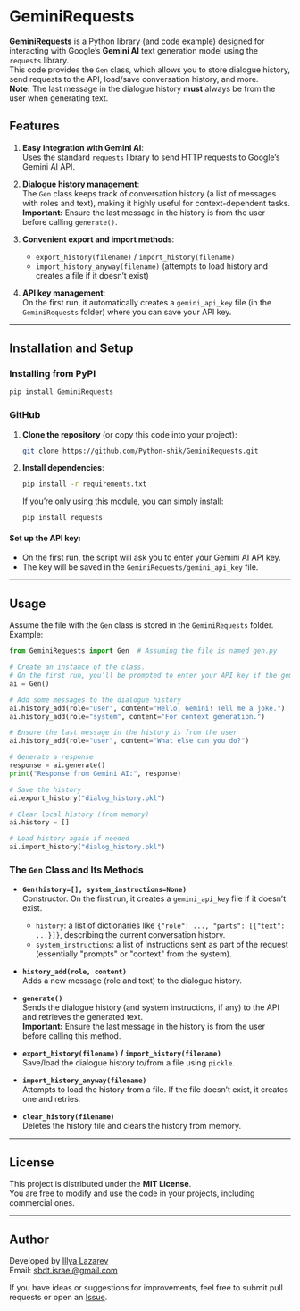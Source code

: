 # GeminiRequests

**GeminiRequests** is a Python library (and code example) designed for interacting with Google’s **Gemini AI** text generation model using the `requests` library.  
This code provides the `Gen` class, which allows you to store dialogue history, send requests to the API, load/save conversation history, and more.  
**Note:** The last message in the dialogue history **must** always be from the user when generating text.



## Features

1. **Easy integration with Gemini AI**:  
   Uses the standard `requests` library to send HTTP requests to Google’s Gemini AI API.

2. **Dialogue history management**:  
   The `Gen` class keeps track of conversation history (a list of messages with roles and text), making it highly useful for context-dependent tasks.  
   **Important:** Ensure the last message in the history is from the user before calling `generate()`.

3. **Convenient export and import methods**:  
   - `export_history(filename)` / `import_history(filename)`  
   - `import_history_anyway(filename)` (attempts to load history and creates a file if it doesn’t exist)

4. **API key management**:  
   On the first run, it automatically creates a `gemini_api_key` file (in the `GeminiRequests` folder) where you can save your API key.

---

## Installation and Setup
### Installing from PyPI
   ```bash
   pip install GeminiRequests
   ```

### GitHub
1. **Clone the repository** (or copy this code into your project):  
   ```bash
   git clone https://github.com/Python-shik/GeminiRequests.git
   ```

2. **Install dependencies**:  
   ```bash
   pip install -r requirements.txt
   ```
   If you’re only using this module, you can simply install:
   ```bash
   pip install requests
   ```

#### Set up the API key:  
   - On the first run, the script will ask you to enter your Gemini AI API key.
   - The key will be saved in the `GeminiRequests/gemini_api_key` file.

---


## Usage

Assume the file with the `Gen` class is stored in the `GeminiRequests` folder. Example:

```python
from GeminiRequests import Gen  # Assuming the file is named gen.py

# Create an instance of the class. 
# On the first run, you’ll be prompted to enter your API key if the gemini_api_key file is missing.
ai = Gen()

# Add some messages to the dialogue history
ai.history_add(role="user", content="Hello, Gemini! Tell me a joke.")
ai.history_add(role="system", content="For context generation.")

# Ensure the last message in the history is from the user
ai.history_add(role="user", content="What else can you do?")

# Generate a response
response = ai.generate()
print("Response from Gemini AI:", response)

# Save the history
ai.export_history("dialog_history.pkl")

# Clear local history (from memory)
ai.history = []

# Load history again if needed
ai.import_history("dialog_history.pkl")
```

### The `Gen` Class and Its Methods

- **`Gen(history=[], system_instructions=None)`**  
  Constructor. On the first run, it creates a `gemini_api_key` file if it doesn’t exist.  
  - `history`: a list of dictionaries like `{"role": ..., "parts": [{"text": ...}]}`, describing the current conversation history.  
  - `system_instructions`: a list of instructions sent as part of the request (essentially "prompts" or "context" from the system).

- **`history_add(role, content)`**  
  Adds a new message (role and text) to the dialogue history.

- **`generate()`**  
  Sends the dialogue history (and system instructions, if any) to the API and retrieves the generated text.  
  **Important:** Ensure the last message in the history is from the user before calling this method.

- **`export_history(filename)` / `import_history(filename)`**  
  Save/load the dialogue history to/from a file using `pickle`.

- **`import_history_anyway(filename)`**  
  Attempts to load the history from a file. If the file doesn’t exist, it creates one and retries.

- **`clear_history(filename)`**  
  Deletes the history file and clears the history from memory.

---


## License

This project is distributed under the **MIT License**.  
You are free to modify and use the code in your projects, including commercial ones.

---

## Author

Developed by [Illya Lazarev](https://github.com/Python-shik)  
Email: sbdt.israel@gmail.com

If you have ideas or suggestions for improvements, feel free to submit pull requests or open an [Issue](https://github.com/Python-shik/GeminiRequests/issues).

